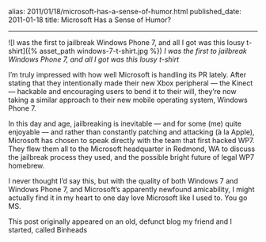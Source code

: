 alias: 2011/01/18/microsoft-has-a-sense-of-humor.html
published_date: 2011-01-18
title: Microsoft Has a Sense of Humor?
___

![I was the first to jailbreak Windows Phone 7, and all I got was this lousy t-shirt]({% asset_path windows-7-t-shirt.jpg %})
*I was the first to jailbreak Windows Phone 7, and all I got was this lousy t-shirt*

I’m truly impressed with how well Microsoft is handling its PR lately. After stating that they intentionally made their new Xbox peripheral — the Kinect — hackable and encouraging users to bend it to their will, they’re now taking a similar approach to their new mobile operating system, Windows Phone 7.

In this day and age, jailbreaking is inevitable — and for some (me) quite enjoyable — and rather than constantly patching and attacking (à la Apple), Microsoft has chosen to speak directly with the team that first hacked WP7. They flew them all to the Microsoft headquarter in Redmond, WA to discuss the jailbreak process they used, and the possible bright future of legal WP7 homebrew.

I never thought I’d say this, but with the quality of both Windows 7 and Windows Phone 7, and Microsoft’s apparently newfound amicability, I might actually find it in my heart to one day love Microsoft like I used to. You go MS.

This post originally appeared on an old, defunct blog my friend and I started, called Binheads
